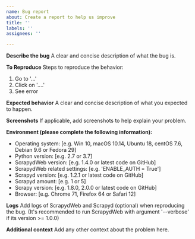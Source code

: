```yaml
---
name: Bug report
about: Create a report to help us improve
title: ''
labels: ''
assignees: ''

---
```


**Describe the bug**
A clear and concise description of what the bug is.

**To Reproduce**
Steps to reproduce the behavior:
1. Go to '...'
2. Click on '....'
3. See error

**Expected behavior**
A clear and concise description of what you expected to happen.

**Screenshots**
If applicable, add screenshots to help explain your problem.

**Environment (please complete the following information):**
 - Operating system: [e.g. Win 10, macOS 10.14, Ubuntu 18, centOS 7.6, Debian 9.6 or Fedora 29]
 - Python version: [e.g. 2.7 or 3.7]
 - ScrapydWeb version: [e.g. 1.4.0 or latest code on GitHub]
 - ScrapydWeb related settings: [e.g. 'ENABLE_AUTH = True']
 - Scrapyd version: [e.g. 1.2.1 or latest code on GitHub]
 - Scrapyd amount: [e.g. 1 or 5]
 - Scrapy version: [e.g. 1.8.0, 2.0.0 or latest code on GitHub]
 - Browser: [e.g. Chrome 71, Firefox 64 or Safari 12]
 
**Logs**
Add logs of ScrapydWeb and Scrapyd (optional) when reproducing the bug.
(It's recommended to run ScrapydWeb with argument '--verbose' if its version >= 1.0.0)

**Additional context**
Add any other context about the problem here.
